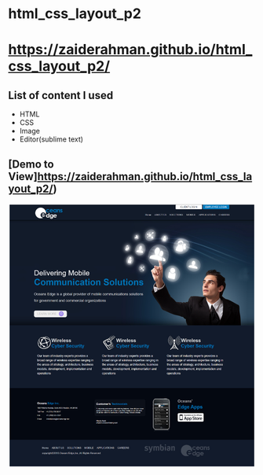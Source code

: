 # html_css_layout_p2
# https://zaiderahman.github.io/html_css_layout_p2/
## List of content I used
* HTML
* CSS
* Image
* Editor(sublime text)
## [Demo to View]https://zaiderahman.github.io/html_css_layout_p2/)

![alt text][screenshot]

[screenshot]:https://github.com/ZaideRahman/html_css_layout_p2/blob/main/edge.jpg
